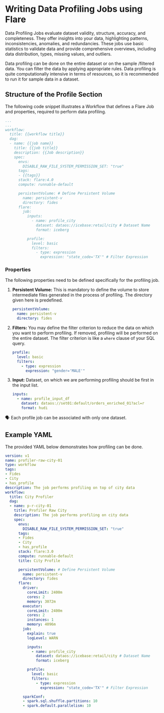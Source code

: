 # Writing Data Profiling Jobs using Flare
Data Profiling Jobs evaluate dataset validity, structure, accuracy, and completeness. They offer insights into your data, highlighting patterns, inconsistencies, anomalies, and redundancies. These jobs use basic statistics to validate data and provide comprehensive overviews, including data distribution, types, missing values, and outliers.

Data profiling can be done on the entire dataset or on the sample /filtered data. You can filter the data by applying appropriate rules. Data profiling is quite computationally intensive in terms of resources, so it is recommended to run it for sample data in a dataset.

## Structure of the Profile Section
The following code snippet illustrates a Workflow that defines a Flare Job and properties, required to perform data profiling.
```yaml
...
...
workflow:
  title: {{workflow title}}
  dag:
  - name: {{job name}}
    title: {{job title}}
    description: {{Job description}}
    spec:
      envs:
        DISABLE_RAW_FILE_SYSTEM_PERMISSION_SET: "true"
      tags:
      - {{tags}}
      stack: flare:4.0
      compute: runnable-default

      persistentVolume: # Define Persistent Volume
        name: persistent-v
        directory: fides 
      flare:
        job:
          inputs:
            - name: profile_city
              dataset: dataos://icebase:retail/city # Dataset Name
              format: iceberg

          profile:
            level: basic
            filters:
              - type: expression
                expression: "state_code='TX'" # Filter Expression

```
### **Properties**
The following properties need to be defined specifically for the profiling job.

1. **Persistent Volume:** This is mandatory to define the volume to store intermediate files generated in the process of profiling. The directory given here is predefined.
    
    ```yaml
    persistentVolume:
      name: persistent-v
      directory: fides
    ```
    
2. **Filters:** You may define the filter criterion to reduce the data on which you want to perform profiling. If removed, profiling will be performed on the entire dataset. The filter criterion is like a `where` clause of your SQL query.
    
    ```yaml
    profile:
      level: basic
      filters:
        - type: expression
          expression: "gender='MALE'"
    ```
    
3. **Input:** Dataset, on which we are performing profiling should be first in the input list.
    
    ```yaml
    inputs:
      - name: profile_input_df
        dataset: dataos://set01:default/orders_enriched_01?acl=r
        format: hudi
    ```
    

<aside class="callout">
🗣 Each profile job can be associated with only one dataset.

</aside>

## Example YAML

The provided YAML below demonstrates how profiling can be done.

```yaml
version: v1
name: profiler-raw-city-01
type: workflow
tags:
- Fides
- City
- has_profile
description: The job performs profiling on top of city data
workflow:
  title: City Profiler
  dag:
  - name: p-r-city-01
    title: Profiler Raw City
    description: The job performs profiling on city data
    spec:
      envs:
        DISABLE_RAW_FILE_SYSTEM_PERMISSION_SET: "true"
      tags:
      - Fides
      - City
      - has_profile
      stack: flare:3.0
      compute: runnable-default
      title: City Profile

      persistentVolume: # Define Persistent Volume
        name: persistent-v
        directory: fides 
      flare:
        driver:
          coreLimit: 2400m
          cores: 2
          memory: 3072m
        executor:
          coreLimit: 2400m
          cores: 2
          instances: 1
          memory: 4096m
        job:
          explain: true
          logLevel: WARN

          inputs:
            - name: profile_city
              dataset: dataos://icebase:retail/city # Dataset Name
              format: iceberg

          profile:
            level: basic
            filters:
              - type: expression
                expression: "state_code='TX'" # Filter Expression

        sparkConf:
        - spark.sql.shuffle.partitions: 10
        - spark.default.parallelism: 10
```